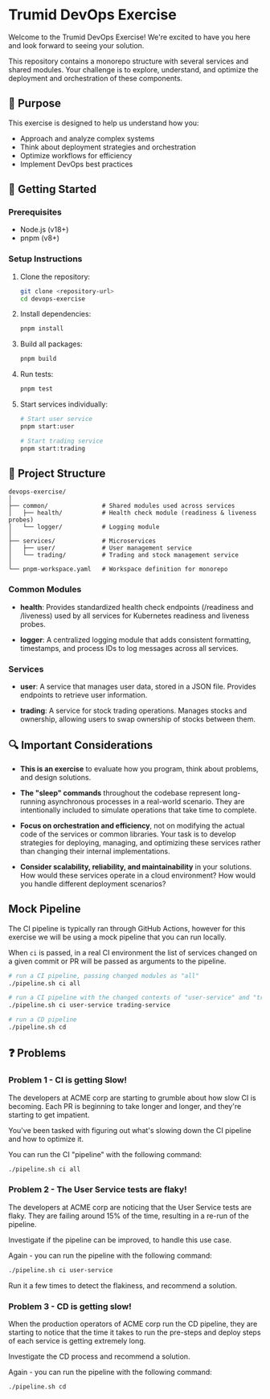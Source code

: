 # Trumid DevOps Exercise

Welcome to the Trumid DevOps Exercise! We're excited to have you here and look forward to seeing your solution.

This repository contains a monorepo structure with several services and shared modules. Your challenge is to explore, understand, and optimize the deployment and orchestration of these components.

## 🎯 Purpose

This exercise is designed to help us understand how you:
- Approach and analyze complex systems
- Think about deployment strategies and orchestration
- Optimize workflows for efficiency
- Implement DevOps best practices

## 🚀 Getting Started

### Prerequisites

- Node.js (v18+)
- pnpm (v8+)

### Setup Instructions

1. Clone the repository:
   ```bash
   git clone <repository-url>
   cd devops-exercise
   ```

2. Install dependencies:
   ```bash
   pnpm install
   ```

3. Build all packages:
   ```bash
   pnpm build
   ```

4. Run tests:
   ```bash
   pnpm test
   ```

5. Start services individually:
   ```bash
   # Start user service
   pnpm start:user
   
   # Start trading service
   pnpm start:trading
   ```

## 📁 Project Structure

```
devops-exercise/
│
├── common/               # Shared modules used across services
│   ├── health/           # Health check module (readiness & liveness probes)
│   └── logger/           # Logging module
│
├── services/             # Microservices
│   ├── user/             # User management service
│   └── trading/          # Trading and stock management service
│
└── pnpm-workspace.yaml   # Workspace definition for monorepo
```

### Common Modules

- **health**: Provides standardized health check endpoints (/readiness and /liveness) used by all services for Kubernetes readiness and liveness probes.
  
- **logger**: A centralized logging module that adds consistent formatting, timestamps, and process IDs to log messages across all services.

### Services

- **user**: A service that manages user data, stored in a JSON file. Provides endpoints to retrieve user information.

- **trading**: A service for stock trading operations. Manages stocks and ownership, allowing users to swap ownership of stocks between them.

## 🔍 Important Considerations

- **This is an exercise** to evaluate how you program, think about problems, and design solutions.

- **The "sleep" commands** throughout the codebase represent long-running asynchronous processes in a real-world scenario. They are intentionally included to simulate operations that take time to complete.

- **Focus on orchestration and efficiency**, not on modifying the actual code of the services or common libraries. Your task is to develop strategies for deploying, managing, and optimizing these services rather than changing their internal implementations.

- **Consider scalability, reliability, and maintainability** in your solutions. How would these services operate in a cloud environment? How would you handle different deployment scenarios?

## Mock Pipeline

The CI pipeline is typically ran through GitHub Actions, however for this exercise we will be using a mock pipeline that you can run locally.

When `ci` is passed, in a real CI environment the list of services changed on a given commit or PR will be passed as arguments to the pipeline.

```bash
# run a CI pipeline, passing changed modules as "all"
./pipeline.sh ci all

# run a CI pipeline with the changed contexts of "user-service" and "trading-service"
./pipeline.sh ci user-service trading-service

# run a CD pipeline
./pipeline.sh cd
```

## ❓ Problems

### Problem 1 - CI is getting Slow!

The developers at ACME corp are starting to grumble about how slow CI is becoming. Each PR is beginning to take longer and longer, and they're starting to get impatient.

You've been tasked with figuring out what's slowing down the CI pipeline and how to optimize it.

You can run the CI "pipeline" with the following command:

```bash
./pipeline.sh ci all
```


### Problem 2 - The User Service tests are flaky!

The developers at ACME corp are noticing that the User Service tests are flaky. They are failing around 15% of the time, resulting in a re-run of the pipeline.

Investigate if the pipeline can be improved, to handle this use case.

Again - you can run the pipeline with the following command:

```bash
./pipeline.sh ci user-service
```

Run it a few times to detect the flakiness, and recommend a solution.


### Problem 3 - CD is getting slow!

When the production operators of ACME corp run the CD pipeline, they are starting to notice that the time it takes to run the pre-steps and deploy steps of each service is getting extremely long.

Investigate the CD process and recommend a solution.

Again - you can run the pipeline with the following command:

```bash
./pipeline.sh cd
```







